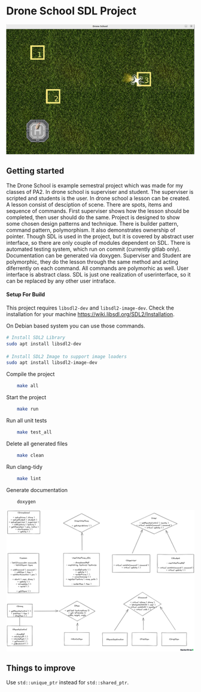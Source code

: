 # Drone School SDL Project

![image](./screenshot.png)

## Getting started
The Drone School is example semestral project which was made for my classes of PA2. In drone school is superviser and student. The superviser is scripted and students is the user. In drone school a lesson can be created. A lesson consist of desciption of scene. There are spots, items and sequence of commands. First superviser shows how the lesson should be completed, then user should do the same. 
Project is designed to show some chosen design patterns and technique. There is builder pattern, command pattern, polymorphism. It also demonstrates ownership of pointer. Though SDL is used in the project, but it is covered by abstract user interface, so there are only couple of modules dependent on SDL. There is automated testing system, which run on commit (currently gitlab only). Documentation can be generated via doxygen. 
Superviser and Student are polymorphic, they do the lesson through the same method and acting diferrently on each command. All commands are polymorhic as well. User interface is abstract class. SDL is just one realization of userinterface, so it can be replaced by any other user intraface.


#### Setup For Build
This project requires `libsdl2-dev` and `libsdl2-image-dev`. Check the installation for your machine https://wiki.libsdl.org/SDL2/Installation. 

On Debian based system you can use those commands.

```sh
# Install SDL2 Library
sudo apt install libsdl2-dev 

# Install SDL2 Image to support image loaders
sudo apt install libsdl2-image-dev 

```

Compile the project
```sh
    make all
```

Start the project
```sh
    make run
```

Run all unit tests
```sh
    make test_all
```

Delete all generated files
```sh
    make clean
```

Run clang-tidy
```sh
    make lint
```

Generate documentation
```sh
    doxygen
```


![image](./diagram.png)

## Things to improve

Use `std::unique_ptr` instead for `std::shared_ptr`.

